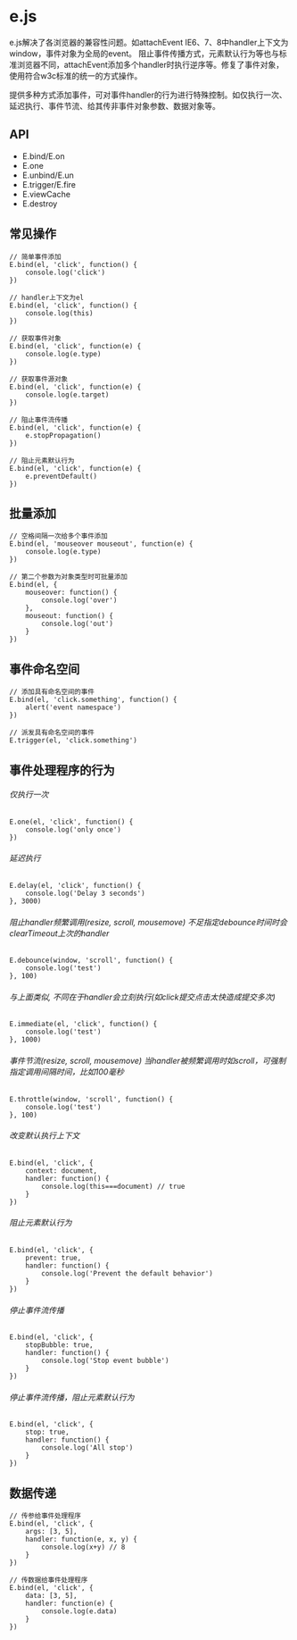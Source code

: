 # e.js

e.js解决了各浏览器的兼容性问题。如attachEvent IE6、7、8中handler上下文为window，事件对象为全局的event。
阻止事件传播方式，元素默认行为等也与标准浏览器不同，attachEvent添加多个handler时执行逆序等。修复了事件对象，使用符合w3c标准的统一的方式操作。

提供多种方式添加事件，可对事件handler的行为进行特殊控制。如仅执行一次、延迟执行、事件节流、给其传非事件对象参数、数据对象等。

## API

+ E.bind/E.on
+ E.one
+ E.unbind/E.un
+ E.trigger/E.fire
+ E.viewCache
+ E.destroy


## 常见操作

	// 简单事件添加
	E.bind(el, 'click', function() {
		console.log('click')
	})

	// handler上下文为el
	E.bind(el, 'click', function() {
		console.log(this)
	})

	// 获取事件对象
	E.bind(el, 'click', function(e) {
		console.log(e.type)
	})

	// 获取事件源对象
	E.bind(el, 'click', function(e) {
		console.log(e.target)
	})
	
	// 阻止事件流传播
	E.bind(el, 'click', function(e) {
		e.stopPropagation()
	})
	
	// 阻止元素默认行为
	E.bind(el, 'click', function(e) {
		e.preventDefault()
	})
	

## 批量添加

	// 空格间隔一次给多个事件添加
	E.bind(el, 'mouseover mouseout', function(e) {
		console.log(e.type)
	})
	
	// 第二个参数为对象类型时可批量添加
	E.bind(el, {
		mouseover: function() {
			console.log('over')
		},
		mouseout: function() {
			console.log('out')
		}
	})
	
## 事件命名空间

	// 添加具有命名空间的事件
	E.bind(el, 'click.something', function() {
		alert('event namespace')
	})

	// 派发具有命名空间的事件
	E.trigger(el, 'click.something')

## 事件处理程序的行为

###### 仅执行一次
	E.one(el, 'click', function() {
		console.log('only once')
	})
	
###### 延迟执行
	E.delay(el, 'click', function() {
		console.log('Delay 3 seconds')
	}, 3000)

###### 阻止handler频繁调用(resize, scroll, mousemove) 不足指定debounce时间时会clearTimeout上次的handler
	E.debounce(window, 'scroll', function() {
		console.log('test')
	}, 100)

###### 与上面类似, 不同在于handler会立刻执行(如click提交点击太快造成提交多次)
	E.immediate(el, 'click', function() {
		console.log('test')
	}, 1000)

###### 事件节流(resize, scroll, mousemove) 当handler被频繁调用时如scroll，可强制指定调用间隔时间，比如100毫秒
	E.throttle(window, 'scroll', function() {
		console.log('test')
	}, 100)
	
###### 改变默认执行上下文
	E.bind(el, 'click', {
		context: document,
		handler: function() {
			console.log(this===document) // true
		}
	})
		
###### 阻止元素默认行为
	E.bind(el, 'click', {
		prevent: true,
		handler: function() {
			console.log('Prevent the default behavior')
		}
	})

###### 停止事件流传播
	E.bind(el, 'click', {
		stopBubble: true,
		handler: function() {
			console.log('Stop event bubble')
		}
	})
	
###### 停止事件流传播，阻止元素默认行为
	E.bind(el, 'click', {
		stop: true,
		handler: function() {
			console.log('All stop')
		}
	})
	
## 数据传递

	// 传参给事件处理程序
	E.bind(el, 'click', {
		args: [3, 5],
		handler: function(e, x, y) {
			console.log(x+y) // 8
		}
	})
	
	// 传数据给事件处理程序
	E.bind(el, 'click', {
		data: [3, 5],
		handler: function(e) {
			console.log(e.data)
		}
	})

